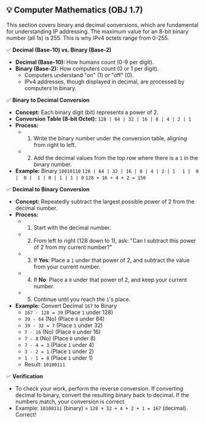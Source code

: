 ## 💡 Computer Mathematics (OBJ 1.7)

This section covers binary and decimal conversions, which are fundamental for understanding IP addressing. The maximum value for an 8-bit binary number (all 1s) is 255. This is why IPv4 octets range from 0-255.

✅ **Decimal (Base-10) vs. Binary (Base-2)**
- **Decimal (Base-10):** How humans count (0-9 per digit).
- **Binary (Base-2):** How computers count (0 or 1 per digit).
  - Computers understand "on" (1) or "off" (0).
  - IPv4 addresses, though displayed in decimal, are processed by computers in binary.

✅ **Binary to Decimal Conversion**
- **Concept:** Each binary digit (bit) represents a power of 2.
- **Conversion Table (8-bit Octet):**
  `128 | 64 | 32 | 16 | 8 | 4 | 2 | 1`
- **Process:**
  - 1. Write the binary number under the conversion table, aligning from right to left.
  - 2. Add the decimal values from the top row where there is a `1` in the binary number.
- **Example:** Binary `10010110`
  `128 | 64 | 32 | 16 | 8 | 4 | 2 | 1`
  `  1 |  0 |  0 |  1 | 0 | 1 | 1 | 0`
  `128 + 16 + 4 + 2 = 150`

✅ **Decimal to Binary Conversion**
- **Concept:** Repeatedly subtract the largest possible power of 2 from the decimal number.
- **Process:**
  - 1. Start with the decimal number.
  - 2. From left to right (128 down to 1), ask: "Can I subtract this power of 2 from my current number?"
  - 3. If **Yes**: Place a `1` under that power of 2, and subtract the value from your current number.
  - 4. If **No**: Place a `0` under that power of 2, and keep your current number.
  - 5. Continue until you reach the `1`'s place.
- **Example:** Convert Decimal `167` to Binary
  - `167 - 128 = 39` (Place `1` under 128)
  - `39 - 64` (No) (Place `0` under 64)
  - `39 - 32 = 7` (Place `1` under 32)
  - `7 - 16` (No) (Place `0` under 16)
  - `7 - 8` (No) (Place `0` under 8)
  - `7 - 4 = 3` (Place `1` under 4)
  - `3 - 2 = 1` (Place `1` under 2)
  - `1 - 1 = 0` (Place `1` under 1)
  - Result: `10100111`

✅ **Verification**
- To check your work, perform the reverse conversion. If converting decimal to binary, convert the resulting binary back to decimal. If the numbers match, your conversion is correct.
- Example: `10100111` (binary) = `128 + 32 + 4 + 2 + 1 = 167` (decimal). Correct!